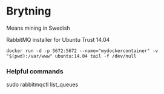 # Brytning

Means mining in Swedish

RabbitMQ installer for Ubuntu Trust 14.04

```
docker run -d -p 5672:5672 --name="mydockercontainer" -v "$(pwd):/var/www" ubuntu:14.04 tail -f /dev/null
```

### Helpful commands

sudo rabbitmqctl list_queues


